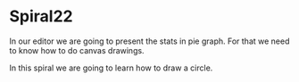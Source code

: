 # Spiral22

In our editor we are going to present the stats in pie graph.
For that we need to know how to do canvas drawings.

In this spiral we are going to learn how to draw a circle.
